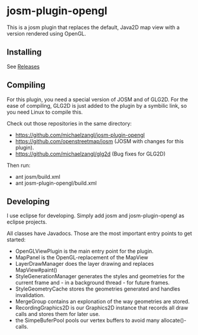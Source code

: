 # josm-plugin-opengl

This is a josm plugin that replaces the default, Java2D map view with a version rendered using OpenGL.

## Installing

See [Releases](https://github.com/michaelzangl/josm-plugin-opengl/releases)

## Compiling

For this plugin, you need a special version of JOSM and of GLG2D. For the ease of compiling, GLG2D is just added to the plugin by a symbilic link, so you need Linux to compile this.

Check out those repositories in the same directory:
* https://github.com/michaelzangl/josm-plugin-opengl
* https://github.com/openstreetmap/josm (JOSM with changes for this plugin).
* https://github.com/michaelzangl/glg2d (Bug fixes for GLG2D)

Then run:
* ant josm/build.xml
* ant josm-plugin-opengl/build.xml

## Developing

I use eclipse for developing. Simply add josm and josm-plugin-opengl as eclipse projects.

All classes have Javadocs. Those are the most important entry points to get started:
* OpenGLViewPlugin is the main entry point for the plugin.
* MapPanel is the OpenGL-replacement of the MapView
* LayerDrawManager does the layer drawing and replaces MapView#paint()
* StyleGenerationManager generates the styles and geometries for the current frame and - in a background thread - for future frames.
* StyleGeometryCache stores the geometries generated and handles invalidation.
* MergeGroup contains an explonation of the way geometries are stored.
* RecordingGraphics2D is our Graphics2D instance that records all draw calls and stores them for later use.
* the SimpeBuferPool pools our vertex buffers to avoid many allocate()-calls.
